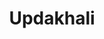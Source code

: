 ---
title: "Updakhali"
title_bn: "উপদাখালি নদী"
description: "Updakhali river starts from the Shwameshwari river and ends at the Dhanu river. It covers Kalmakanda-Mohanganj,Netrokona district. The total length of the river is 60 km."
---